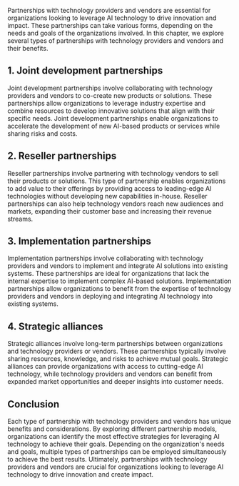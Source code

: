 
Partnerships with technology providers and vendors are essential for organizations looking to leverage AI technology to drive innovation and impact. These partnerships can take various forms, depending on the needs and goals of the organizations involved. In this chapter, we explore several types of partnerships with technology providers and vendors and their benefits.

1\. Joint development partnerships
---------------------------------

Joint development partnerships involve collaborating with technology providers and vendors to co-create new products or solutions. These partnerships allow organizations to leverage industry expertise and combine resources to develop innovative solutions that align with their specific needs. Joint development partnerships enable organizations to accelerate the development of new AI-based products or services while sharing risks and costs.

2\. Reseller partnerships
------------------------

Reseller partnerships involve partnering with technology vendors to sell their products or solutions. This type of partnership enables organizations to add value to their offerings by providing access to leading-edge AI technologies without developing new capabilities in-house. Reseller partnerships can also help technology vendors reach new audiences and markets, expanding their customer base and increasing their revenue streams.

3\. Implementation partnerships
------------------------------

Implementation partnerships involve collaborating with technology providers and vendors to implement and integrate AI solutions into existing systems. These partnerships are ideal for organizations that lack the internal expertise to implement complex AI-based solutions. Implementation partnerships allow organizations to benefit from the expertise of technology providers and vendors in deploying and integrating AI technology into existing systems.

4\. Strategic alliances
----------------------

Strategic alliances involve long-term partnerships between organizations and technology providers or vendors. These partnerships typically involve sharing resources, knowledge, and risks to achieve mutual goals. Strategic alliances can provide organizations with access to cutting-edge AI technology, while technology providers and vendors can benefit from expanded market opportunities and deeper insights into customer needs.

Conclusion
----------

Each type of partnership with technology providers and vendors has unique benefits and considerations. By exploring different partnership models, organizations can identify the most effective strategies for leveraging AI technology to achieve their goals. Depending on the organization's needs and goals, multiple types of partnerships can be employed simultaneously to achieve the best results. Ultimately, partnerships with technology providers and vendors are crucial for organizations looking to leverage AI technology to drive innovation and create impact.
